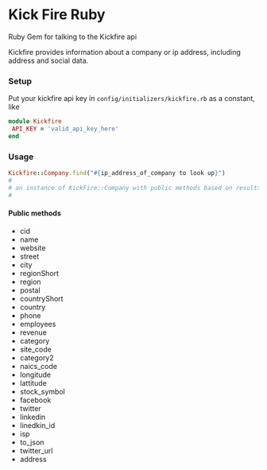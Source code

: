 # Kick Fire Ruby
Ruby Gem for talking to the Kickfire api

Kickfire provides information about a company or ip address, including
address and social data.

### Setup
Put your kickfire api key in `config/initializers/kickfire.rb` as a constant,
like

```ruby
module Kickfire
 API_KEY = 'valid_api_key_here'
end
```

### Usage
```ruby
Kickfire::Company.find("#{ip_address_of_company to look up}")
#
# an instance of KickFire::Company with public methods based on results
#

```
#### Public methods
 * cid  
 * name  
 * website  
 * street  
 * city  
 * regionShort  
 * region  
 * postal  
 * countryShort  
 * country  
 * phone  
 * employees  
 * revenue  
 * category  
 * site_code  
 * category2  
 * naics_code  
 * longitude  
 * lattitude  
 * stock_symbol  
 * facebook  
 * twitter  
 * linkedin  
 * linedkin_id  
 * isp  
 * to_json  
 * twitter_url  
 * address
